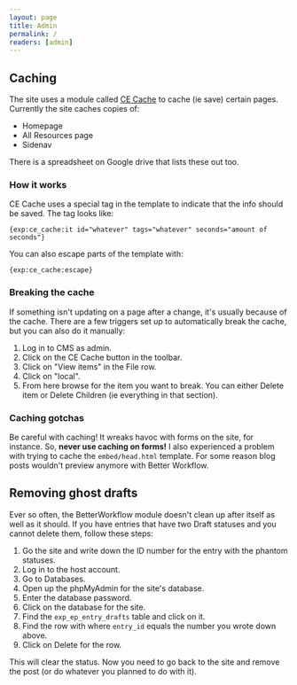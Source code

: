 ```yaml
---
layout: page
title: Admin
permalink: /
readers: [admin]
---
```


## Caching

The site uses a module called [CE Cache](http://www.causingeffect.com/software/expressionengine/ce-cache) to cache (ie save) certain pages. Currently the site caches copies of:

- Homepage
- All Resources page
- Sidenav

There is a spreadsheet on Google drive that lists these out too.

### How it works

CE Cache uses a special tag in the template to indicate that the info should be saved. The tag looks like:

    {exp:ce_cache:it id="whatever" tags="whatever" seconds="amount of seconds"}

You can also escape parts of the template with:

    {exp:ce_cache:escape}

### Breaking the cache

If something isn't updating on a page after a change, it's usually because of the cache. There are a few triggers set up to automatically break the cache, but you can also do it manually:

1. Log in to CMS as admin.
2. Click on the CE Cache button in the toolbar.
3. Click on "View items" in the File row.
4. Click on "local".
5. From here browse for the item you want to break. You can either Delete item or Delete Children (ie everything in that section).

### Caching gotchas

Be careful with caching! It wreaks havoc with forms on the site, for instance. So, **never use caching on forms!** I also experienced a problem with trying to cache the `embed/head.html` template. For some reason blog posts wouldn't preview anymore with Better Workflow.

## Removing ghost drafts

Ever so often, the BetterWorkflow module doesn't clean up after itself as well as it should. If you have entries that have two Draft statuses and you cannot delete them, follow these steps:

1. Go the site and write down the ID number for the entry with the phantom statuses. 
2. Log in to the host account.
3. Go to Databases.
4. Open up the phpMyAdmin for the site's database.
5. Enter the database password.
6. Click on the database for the site.
7. Find the `exp_ep_entry_drafts` table and click on it.
8. Find the row with where `entry_id` equals the number you wrote down above.
9. Click on Delete for the row.

This will clear the status. Now you need to go back to the site and remove the post (or do whatever you planned to do with it).